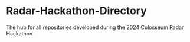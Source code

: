 # Radar-Hackathon-Directory
The hub for all repositories developed during the 2024 Colosseum Radar Hackathon
